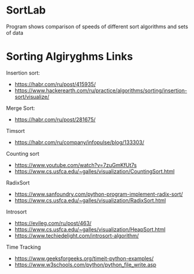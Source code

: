 # SortLab
Program shows comparison of speeds of different sort algorithms and sets of data

# Sorting Algiryghms Links
Insertion sort:
- https://habr.com/ru/post/415935/
- https://www.hackerearth.com/ru/practice/algorithms/sorting/insertion-sort/visualize/

Merge Sort:
- https://habr.com/ru/post/281675/

Timsort
- https://habr.com/ru/company/infopulse/blog/133303/

Counting sort 
- https://www.youtube.com/watch?v=7zuGmKfUt7s
- https://www.cs.usfca.edu/~galles/visualization/CountingSort.html

RadixSort
- https://www.sanfoundry.com/python-program-implement-radix-sort/
- https://www.cs.usfca.edu/~galles/visualization/RadixSort.html

Introsort
- https://evileg.com/ru/post/463/
- https://www.cs.usfca.edu/~galles/visualization/HeapSort.html
- https://www.techiedelight.com/introsort-algorithm/

Time Tracking
- https://www.geeksforgeeks.org/timeit-python-examples/
- https://www.w3schools.com/python/python_file_write.asp
